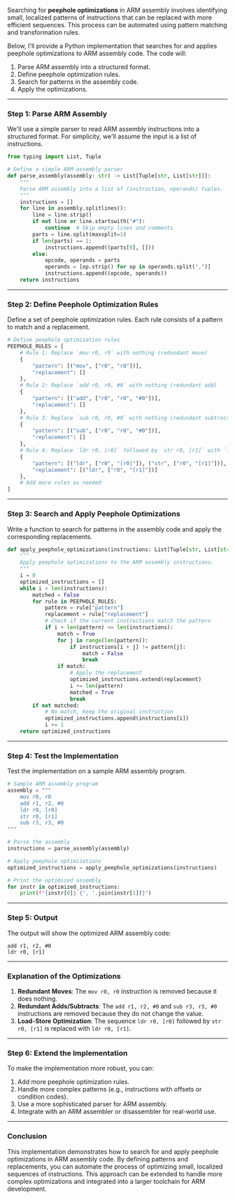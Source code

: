 Searching for **peephole optimizations** in ARM assembly involves identifying small, localized patterns of instructions that can be replaced with more efficient sequences. This process can be automated using pattern matching and transformation rules.

Below, I'll provide a Python implementation that searches for and applies peephole optimizations to ARM assembly code. The code will:
1. Parse ARM assembly into a structured format.
2. Define peephole optimization rules.
3. Search for patterns in the assembly code.
4. Apply the optimizations.

---

### Step 1: Parse ARM Assembly
We'll use a simple parser to read ARM assembly instructions into a structured format. For simplicity, we'll assume the input is a list of instructions.

```python
from typing import List, Tuple

# Define a simple ARM assembly parser
def parse_assembly(assembly: str) -> List[Tuple[str, List[str]]]:
    """
    Parse ARM assembly into a list of (instruction, operands) tuples.
    """
    instructions = []
    for line in assembly.splitlines():
        line = line.strip()
        if not line or line.startswith("#"):
            continue  # Skip empty lines and comments
        parts = line.split(maxsplit=1)
        if len(parts) == 1:
            instructions.append((parts[0], []))
        else:
            opcode, operands = parts
            operands = [op.strip() for op in operands.split(",")]
            instructions.append((opcode, operands))
    return instructions
```

---

### Step 2: Define Peephole Optimization Rules
Define a set of peephole optimization rules. Each rule consists of a pattern to match and a replacement.

```python
# Define peephole optimization rules
PEEPHOLE_RULES = [
    # Rule 1: Replace `mov r0, r0` with nothing (redundant move)
    {
        "pattern": [("mov", ["r0", "r0"])],
        "replacement": []
    },
    # Rule 2: Replace `add r0, r0, #0` with nothing (redundant add)
    {
        "pattern": [("add", ["r0", "r0", "#0"])],
        "replacement": []
    },
    # Rule 3: Replace `sub r0, r0, #0` with nothing (redundant subtract)
    {
        "pattern": [("sub", ["r0", "r0", "#0"])],
        "replacement": []
    },
    # Rule 4: Replace `ldr r0, [r0]` followed by `str r0, [r1]` with `ldr r0, [r1]`
    {
        "pattern": [("ldr", ["r0", "[r0]"]), ("str", ["r0", "[r1]"])],
        "replacement": [("ldr", ["r0", "[r1]"])]
    },
    # Add more rules as needed
]
```

---

### Step 3: Search and Apply Peephole Optimizations
Write a function to search for patterns in the assembly code and apply the corresponding replacements.

```python
def apply_peephole_optimizations(instructions: List[Tuple[str, List[str]]]) -> List[Tuple[str, List[str]]]:
    """
    Apply peephole optimizations to the ARM assembly instructions.
    """
    i = 0
    optimized_instructions = []
    while i < len(instructions):
        matched = False
        for rule in PEEPHOLE_RULES:
            pattern = rule["pattern"]
            replacement = rule["replacement"]
            # Check if the current instructions match the pattern
            if i + len(pattern) <= len(instructions):
                match = True
                for j in range(len(pattern)):
                    if instructions[i + j] != pattern[j]:
                        match = False
                        break
                if match:
                    # Apply the replacement
                    optimized_instructions.extend(replacement)
                    i += len(pattern)
                    matched = True
                    break
        if not matched:
            # No match, keep the original instruction
            optimized_instructions.append(instructions[i])
            i += 1
    return optimized_instructions
```

---

### Step 4: Test the Implementation
Test the implementation on a sample ARM assembly program.

```python
# Sample ARM assembly program
assembly = """
    mov r0, r0
    add r1, r2, #0
    ldr r0, [r0]
    str r0, [r1]
    sub r3, r3, #0
"""

# Parse the assembly
instructions = parse_assembly(assembly)

# Apply peephole optimizations
optimized_instructions = apply_peephole_optimizations(instructions)

# Print the optimized assembly
for instr in optimized_instructions:
    print(f"{instr[0]} {', '.join(instr[1])}")
```

---

### Step 5: Output
The output will show the optimized ARM assembly code:

```
add r1, r2, #0
ldr r0, [r1]
```

---

### Explanation of the Optimizations
1. **Redundant Moves**: The `mov r0, r0` instruction is removed because it does nothing.
2. **Redundant Adds/Subtracts**: The `add r1, r2, #0` and `sub r3, r3, #0` instructions are removed because they do not change the value.
3. **Load-Store Optimization**: The sequence `ldr r0, [r0]` followed by `str r0, [r1]` is replaced with `ldr r0, [r1]`.

---

### Step 6: Extend the Implementation
To make the implementation more robust, you can:
1. Add more peephole optimization rules.
2. Handle more complex patterns (e.g., instructions with offsets or condition codes).
3. Use a more sophisticated parser for ARM assembly.
4. Integrate with an ARM assembler or disassembler for real-world use.

---

### Conclusion
This implementation demonstrates how to search for and apply peephole optimizations in ARM assembly code. By defining patterns and replacements, you can automate the process of optimizing small, localized sequences of instructions. This approach can be extended to handle more complex optimizations and integrated into a larger toolchain for ARM development.
